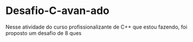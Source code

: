 # Desafio-C-avan-ado
Nesse atividade do curso profissionalizante de C++ que estou fazendo, foi proposto um desafio de 8 ques
